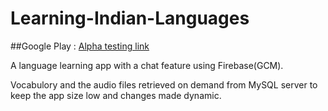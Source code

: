 # Learning-Indian-Languages

##Google Play : [Alpha testing link](https://play.google.com/apps/testing/com.arqamahmad.languageslearnandtalk)

A language learning app with a chat feature using Firebase(GCM).

Vocabulory and the audio files retrieved on demand from MySQL server to keep the app size low and changes made dynamic.
